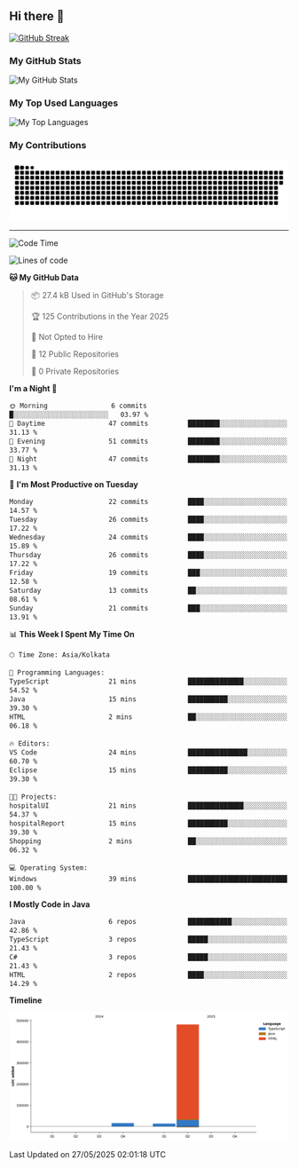 ## Hi there 👋

[![GitHub Streak](https://streak-stats.demolab.com?user=shahilmohamed&theme=dark)](https://git.io/streak-stats)

### My GitHub Stats
<picture>
  <source
    srcset="https://github-readme-stats.vercel.app/api?username=shahilmohamed&show_icons=true&theme=algolia"
    media="(prefers-color-scheme: dark)"
  />
  <source
    srcset="https://github-readme-stats.vercel.app/api?username=shahilmohamed&show_icons=true&theme=ambient_gradient"
    media="(prefers-color-scheme: light), (prefers-color-scheme: no-preference)"
  />
  <img alt="My GitHub Stats" src="https://github-readme-stats.vercel.app/api?username=shahilmohamed&show_icons=true" />
</picture>

### My Top Used Languages
<picture>
  <source
    srcset="https://github-readme-stats.vercel.app/api/top-langs?username=shahilmohamed&layout=donut-vertical&show_icons=true&theme=react"
    media="(prefers-color-scheme: dark)"
  />
  <source
    srcset="https://github-readme-stats.vercel.app/api/top-langs?username=shahilmohamed&layout=dont-vertical&theme=ambient_gradient"
    media="(prefers-color-scheme: light), (prefers-color-scheme: no-preference)"
  />
  <img alt="My Top Languages" src="https://github-readme-stats.vercel.app/api/top-langs?username=shahilmohamed&layout=donut-vertical" />
</picture>

### My Contributions
<picture>
  <source media="(prefers-color-scheme: dark)" srcset="contrib/github-snake-dark.svg" />
  <source media="(prefers-color-scheme: light)" srcset="contrib/github-snake.svg" />
  <img alt="GitHub Contribution Snake" src="contrib/github-snake.svg" />
</picture>

<hr>

<!--START_SECTION:waka-->
![Code Time](http://img.shields.io/badge/Code%20Time-1%20hr%2017%20mins-blue)

![Lines of code](https://img.shields.io/badge/From%20Hello%20World%20I%27ve%20Written-510.3%20thousand%20lines%20of%20code-blue)

**🐱 My GitHub Data** 

> 📦 27.4 kB Used in GitHub's Storage 
 > 
> 🏆 125 Contributions in the Year 2025
 > 
> 🚫 Not Opted to Hire
 > 
> 📜 12 Public Repositories 
 > 
> 🔑 0 Private Repositories 
 > 
**I'm a Night 🦉** 

```text
🌞 Morning                6 commits           █░░░░░░░░░░░░░░░░░░░░░░░░   03.97 % 
🌆 Daytime                47 commits          ████████░░░░░░░░░░░░░░░░░   31.13 % 
🌃 Evening                51 commits          ████████░░░░░░░░░░░░░░░░░   33.77 % 
🌙 Night                  47 commits          ████████░░░░░░░░░░░░░░░░░   31.13 % 
```
📅 **I'm Most Productive on Tuesday** 

```text
Monday                   22 commits          ████░░░░░░░░░░░░░░░░░░░░░   14.57 % 
Tuesday                  26 commits          ████░░░░░░░░░░░░░░░░░░░░░   17.22 % 
Wednesday                24 commits          ████░░░░░░░░░░░░░░░░░░░░░   15.89 % 
Thursday                 26 commits          ████░░░░░░░░░░░░░░░░░░░░░   17.22 % 
Friday                   19 commits          ███░░░░░░░░░░░░░░░░░░░░░░   12.58 % 
Saturday                 13 commits          ██░░░░░░░░░░░░░░░░░░░░░░░   08.61 % 
Sunday                   21 commits          ███░░░░░░░░░░░░░░░░░░░░░░   13.91 % 
```


📊 **This Week I Spent My Time On** 

```text
🕑︎ Time Zone: Asia/Kolkata

💬 Programming Languages: 
TypeScript               21 mins             ██████████████░░░░░░░░░░░   54.52 % 
Java                     15 mins             ██████████░░░░░░░░░░░░░░░   39.30 % 
HTML                     2 mins              ██░░░░░░░░░░░░░░░░░░░░░░░   06.18 % 

🔥 Editors: 
VS Code                  24 mins             ███████████████░░░░░░░░░░   60.70 % 
Eclipse                  15 mins             ██████████░░░░░░░░░░░░░░░   39.30 % 

🐱‍💻 Projects: 
hospitalUI               21 mins             ██████████████░░░░░░░░░░░   54.37 % 
hospitalReport           15 mins             ██████████░░░░░░░░░░░░░░░   39.30 % 
Shopping                 2 mins              ██░░░░░░░░░░░░░░░░░░░░░░░   06.32 % 

💻 Operating System: 
Windows                  39 mins             █████████████████████████   100.00 % 
```

**I Mostly Code in Java** 

```text
Java                     6 repos             ███████████░░░░░░░░░░░░░░   42.86 % 
TypeScript               3 repos             █████░░░░░░░░░░░░░░░░░░░░   21.43 % 
C#                       3 repos             █████░░░░░░░░░░░░░░░░░░░░   21.43 % 
HTML                     2 repos             ████░░░░░░░░░░░░░░░░░░░░░   14.29 % 
```



**Timeline**

![Lines of Code chart](https://raw.githubusercontent.com/shahilmohamed/shahilmohamed/main/assets/bar_graph.png)


 Last Updated on 27/05/2025 02:01:18 UTC
<!--END_SECTION:waka-->
